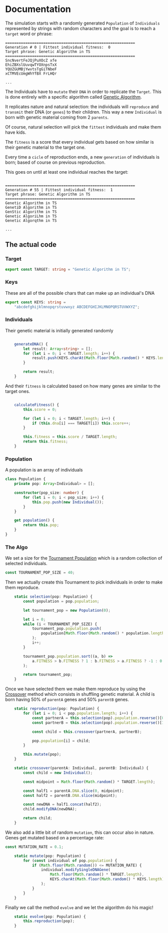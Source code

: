 # Documentation

The simulation starts with a randomly generated `Population` of `Individuals` represented by strings with random characters and the goal is to reach a `target` word or phrase:

```
==========================================================
Generation # 0 | Fittest individual fitness:  0
Target phrase: Genetic Algorithm in TS
==========================================================
SncNvertFeJQjPuXOcZ xfe
EhiZBXslUuvqwTYOXnpsTxX
YQUZGUMBjYwvtsTgGiTNbeF
xCTMVEcUmgWhYfBX FrLHQr

...

```

The Individuals have to `mutate` their `DNA` in order to replicate the `Target`. This is done entirely with a specific algorithm called [Genetic Algorithm](https://en.wikipedia.org/wiki/Genetic_algorithm).

It replicates nature and natural selection: the individuals will `reproduce` and `transmit` their DNA (or `genes`) to their children. This way a new `Individual` is born with genetic material coming from 2 `parents`.

Of course, natural selection will pick the `fittest` individuals and make them have kids.

The `fitness` is a score that every individual gets based on how similar is their genetic material to the target one.

Every time a `cicle` of reproduction ends, a new `generation` of individuals is born; based of course on previous reproduction.

This goes on until at least one individual reaches the target:

```

==========================================================
Generation # 55 | Fittest individual fitness:  1
Target phrase: Genetic Algorithm in TS
==========================================================
Genetic Algorithm in TS
GenetiD Algorithm in TS
GenStic Algorithm in TS
Genetic AlgoriLhm in TS
Genetic Algorqthm in TS

...

```

## The actual code

### Target

```typescript
export const TARGET: string = "Genetic Algorithm in TS";
```

### Keys

These are all of the possible chars that can make up an individual's DNA

```typescript
export const KEYS: string =
    "abcdefghijklmnopqrstuvwxyz ABCDEFGHIJKLMNOPQRSTUVWXYZ";
```

### Individuals

Their genetic material is initially generated randomly

```typescript

    generateDNA() {
        let result: Array<string> = [];
        for (let i = 0; i < TARGET.length; i++) {
            result.push(KEYS.charAt(Math.floor(Math.random() * KEYS.length)));
        }

        return result;
    }

```

And their `fitness` is calculated based on how many genes are similar to the target ones.

```typescript

    calculateFitness() {
        this.score = 0;

        for (let i = 0; i < TARGET.length; i++) {
            if (this.dna[i] === TARGET[i]) this.score++;
        }

        this.fitness = this.score / TARGET.length;
        return this.fitness;
    }

```

### Population

A population is an array of individuals

```typescript
class Population {
    private pop: Array<Individual> = [];

    constructor(pop_size: number) {
        for (let i = 0; i < pop_size; i++) {
            this.pop.push(new Individual());
        }
    }

    get population() {
        return this.pop;
    }
}
```

### The Algo

We set a size for the [Tournament Population](https://en.wikipedia.org/wiki/Tournament_selection) which is a random collection of selected individuals.

```typescript
const TOURNAMENT_POP_SIZE = 40;
```

Then we actually create this Tournament to pick individuals in order to make them reproduce.

```typescript
    static selection(pop: Population) {
        const population = pop.population;

        let tournament_pop = new Population(0);

        let i = 0;
        while (i < TOURNAMENT_POP_SIZE) {
            tournament_pop.population.push(
                population[Math.floor(Math.random() * population.length)]
            );
            i++;
        }

        tournament_pop.population.sort((a, b) =>
            a.FITNESS > b.FITNESS ? 1 : b.FITNESS > a.FITNESS ? -1 : 0
        );

        return tournament_pop;
    }
```

Once we have selected them we make them reproduce by using the [Crossover](<https://en.wikipedia.org/wiki/Crossover_(genetic_algorithm)>) method which consists in shuffling genetic material. A child is born having 50% of `parentA` genes and 50% `parentB` genes.

```typescript
    static reproduction(pop: Population) {
        for (let i = 0; i < pop.population.length; i++) {
            const partnerA = this.selection(pop).population.reverse()[0];
            const partnerB = this.selection(pop).population.reverse()[1];

            const child = this.crossover(partnerA, partnerB);

            pop.population[i] = child;
        }

        this.mutate(pop);
    }

    static crossover(parentA: Individual, parentB: Individual) {
        const child = new Individual();

        const midpoint = Math.floor(Math.random() * TARGET.length);

        const half1 = parentA.DNA.slice(0, midpoint);
        const half2 = parentB.DNA.slice(midpoint);

        const newDNA = half1.concat(half2);
        child.modifyDNA(newDNA);

        return child;
    }
```

We also add a little bit of random `mutation`, this can occur also in nature. Genes get mutated based on a percentage rate:

```typescript
const MUTATION_RATE = 0.1;
```

```typescript
    static mutate(pop: Population) {
        for (const individual of pop.population) {
            if (Math.floor(Math.random()) <= MUTATION_RATE) {
                individual.modifySingleDNAGene(
                    Math.floor(Math.random() * TARGET.length),
                    KEYS.charAt(Math.floor(Math.random() * KEYS.length))
                );
            }
        }
    }
```

Finally we call the method `evolve` and we let the algorithm do his magic!

```typescript
    static evolve(pop: Population) {
        this.reproduction(pop);
    }
```
